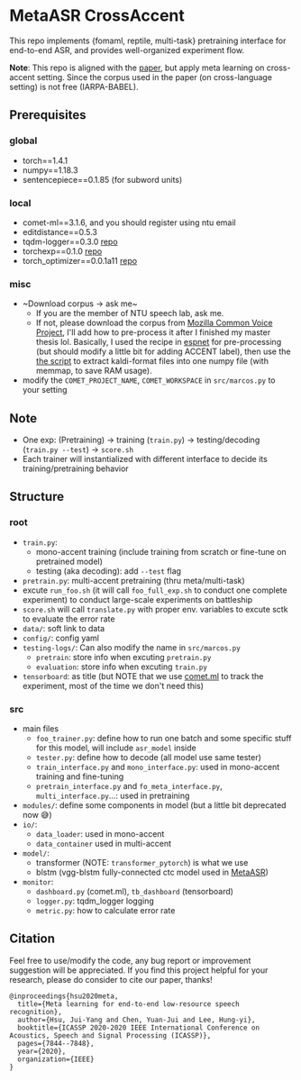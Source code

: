 MetaASR CrossAccent
===

This repo implements {fomaml, reptile, multi-task} pretraining interface for end-to-end ASR, and provides well-organized experiment flow.

**Note**: This repo is aligned with the [paper](https://arxiv.org/abs/1910.12094), but apply meta learning on cross-accent setting. Since the corpus used in the paper (on cross-language setting) is not free (IARPA-BABEL).

## Prerequisites
### global
* torch==1.4.1
* numpy==1.18.3
* sentencepiece==0.1.85 (for subword units)

### local
* comet-ml==3.1.6, and you should register using ntu email
* editdistance==0.5.3
* tqdm-logger==0.3.0 [repo](https://github.com/leomao/tqdm-logger)
* torchexp==0.1.0 [repo](https://github.com/leomao/torchexp)
* torch_optimizer==0.0.1a11 [repo](https://github.com/jettify/pytorch-optimizer)

### misc
* ~Download corpus -> ask me~
   * If you are the member of NTU speech lab, ask me.
   * If not, please download the corpus from [Mozilla Common Voice Project](https://voice.mozilla.org/en/datasets), I'll add how to pre-process  it after I finished my master thesis lol. Basically, I used the recipe in [espnet](https://github.com/espnet/espnet/tree/master/egs/commonvoice/asr1) for pre-processing (but should modify a little bit for adding ACCENT label), then use the [the script](https://gist.github.com/sunprinceS/768b67b73bcd284f5bba60073494e7ac) to extract kaldi-format files into one numpy file (with memmap, to save RAM usage).
* modify the `COMET_PROJECT_NAME`, `COMET_WORKSPACE` in `src/marcos.py` to your setting

## Note
* One exp: (Pretraining) -> training (`train.py`) -> testing/decoding (`train.py --test`) -> `score.sh`
* Each trainer will instantialized with different interface to decide its training/pretraining behavior

## Structure

### root 
* `train.py`: 
    * mono-accent training (include training from scratch or fine-tune on pretrained model)
    * testing (aka decoding): add `--test` flag
* `pretrain.py`: multi-accent pretraining (thru meta/multi-task)
* excute `run_foo.sh` (it will call `foo_full_exp.sh` to conduct one complete experiment) to conduct large-scale experiments on battleship
* `score.sh` will call `translate.py` with proper env. variables to excute sctk to evaluate the error rate
* `data/`: soft link to data
* `config/`: config yaml
* `testing-logs/`: Can also modify the name in `src/marcos.py`
    * `pretrain`: store info when excuting `pretrain.py`
    * `evaluation`: store info when excuting `train.py`
* `tensorboard`: as title (but NOTE that we use [comet.ml](https://www.comet.ml/site/) to track the experiment, most of the time we don't need this)

### src
* main files
    * `foo_trainer.py`: define how to run one batch and some specific stuff for this model, will include `asr_model` inside
    * `tester.py`: define how to decode (all model use same tester)
    * `train_interface.py` and `mono_interface.py`: used in mono-accent training and fine-tuning
    * `pretrain_interface.py` and `fo_meta_interface.py`, `multi_interface.py`...: used in pretraining
* `modules/`: define some components in model (but a little bit deprecated now 😅)
* `io/`:
    * `data_loader`: used in mono-accent
    * `data_container` used in multi-accent
* `model/`:
    * transformer (NOTE: `transformer_pytorch`) is what we use
    * blstm (vgg-blstm fully-connected ctc model used in [MetaASR](https://arxiv.org/abs/1910.12094))
* `monitor`:
    * `dashboard.py` (comet.ml), `tb_dashboard` (tensorboard)
    * `logger.py`: tqdm_logger logging
    * `metric.py`: how to calculate error rate

Citation
------------------------------------
Feel free to use/modify the code, any bug report or improvement suggestion will be appreciated. If you find this project helpful for your research, please do consider to cite our paper, thanks!

```
@inproceedings{hsu2020meta,
  title={Meta learning for end-to-end low-resource speech recognition},
  author={Hsu, Jui-Yang and Chen, Yuan-Jui and Lee, Hung-yi},
  booktitle={ICASSP 2020-2020 IEEE International Conference on Acoustics, Speech and Signal Processing (ICASSP)},
  pages={7844--7848},
  year={2020},
  organization={IEEE}
}
